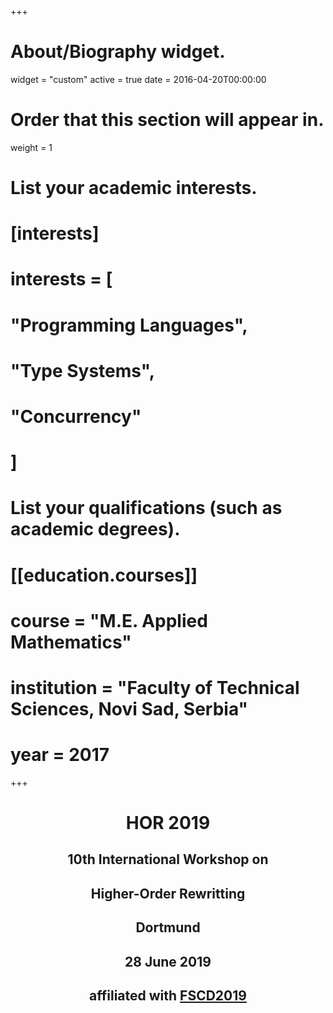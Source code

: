 +++
# About/Biography widget.
widget = "custom"
active = true
date = 2016-04-20T00:00:00

# Order that this section will appear in.
weight = 1

# List your academic interests.
# [interests]
#   interests = [
#     "Programming Languages",
#     "Type Systems",
#     "Concurrency"
#   ]

# List your qualifications (such as academic degrees).
# [[education.courses]]
#   course = "M.E. Applied Mathematics"
#   institution = "Faculty of Technical Sciences, Novi Sad, Serbia"
#   year = 2017


+++
<!-- ovde treba da ide podnaslov 10th verovatno kao novi widget,
affiliated i fscd na bude link-->
# <center>**HOR 2019**</center>
## <center>**10th International Workshop on**</center>
## <center>**Higher-Order Rewritting**</center>
## <center>**Dortmund**</center>
## <center>**28 June 2019**</center>
## <center>**affiliated with [FSCD2019]**</center>

[FSCD2019]:http://easyconferences.eu/fscd2019/
<!-- [Dr. Jorge A. Pérez]:http://www.jorgeaperez.net
[Prof. Gerard Renardel de Lavalette]:http://www.rug.nl/staff/g.r.renardel.de.lavalette/
[Prof. Silvia Ghilezan]:http://imft.ftn.uns.ac.rs/~silvia/ -->
